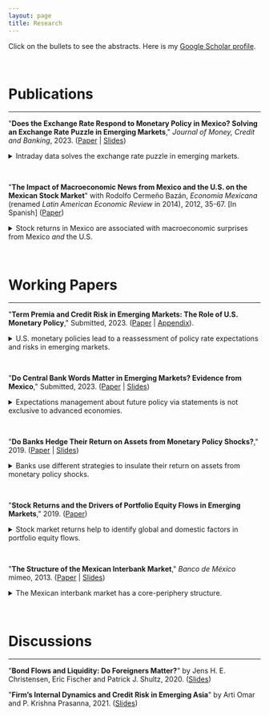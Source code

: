 ```yaml
---
layout: page
title: Research
---
```


Click on the bullets to see the abstracts. Here is my [Google Scholar profile](https://scholar.google.com/citations?user=psWsSL0AAAAJ&hl=en "Google Scholar - Pavel Solís").

&nbsp;

# Publications

---

"**Does the Exchange Rate Respond to Monetary Policy in Mexico? Solving an Exchange Rate Puzzle in Emerging Markets**," *Journal of Money, Credit and Banking*, 2023. ([Paper](https://doi.org/10.1111/jmcb.13032)  &#124; [Slides](/files/research/FXpuzzleSlides.pdf))

<!--[Paper](/files/research/FXpuzzle.pdf) &#124;  &#124; [Codes](https://github.com/pavelsolis/FXpuzzle)(http://www.econ2.jhu.edu/jobmarket/2020/SolisMP/OtherThesisPapers/FXpuzzleSolisMP.pdf)-->

<details>
  <summary> Intraday data solves the exchange rate puzzle in emerging markets. </summary>

&nbsp;

  <b><i>Abstract:</i></b> This paper argues that the null or weak response of emerging market currencies to domestic monetary policy documented in the literature is the result of wide event windows. An event study with intraday data for Mexico shows that an unanticipated tightening appreciates the currency and flattens the yield curve, consistent with the evidence for advanced economies. With daily event windows, however, only the yield curve responds to monetary policy. Noise in daily exchange rate returns explains the lack of response of the currency. Such noise gives rise to a bias that declines after controlling for potential omitted variables.

&nbsp;
</details>

&nbsp;

"**The Impact of Macroeconomic News from Mexico and the U.S. on the Mexican Stock Market**" with Rodolfo Cermeño Bazán, *Economía Mexicana* (renamed *Latin American Economic Review* in 2014), 2012, 35-67. [In Spanish] ([Paper](http://www.economiamexicana.cide.edu/num_anteriores/XXI-1/02_EM_Impacto%20de%20sorpresas(35-67).pdf)) <!-- Abstract -->

<details>
  <summary> Stock returns in Mexico are associated with macroeconomic surprises from Mexico <i>and</i> the U.S. </summary>

&nbsp;

  <b><i>Abstract:</i></b> This paper studies the relationship between the arrival of macroeconomic news and the Mexican stock market. We use GARCH models to examine the reaction of daily excess returns of stock prices to surprises in Mexican and U.S. macroeconomic releases from 2003 to 2008. We find that the dynamics of daily returns in the Mexican stock market are linked to the arrival of new information on macroeconomic fundamentals from both Mexico and the U.S.

&nbsp;
</details>

<!--
<img align="middle" width="300" height="150" src="/files/research/VolMacroNewsFigA.png" alt="Volatility and U.S. Macroeconomic News">
-->

&nbsp;

# Working Papers

---

"**Term Premia and Credit Risk in Emerging Markets: The Role of U.S. Monetary Policy**," Submitted, 2023. ([Paper](/files/research/EMyields.pdf) &#124; [Appendix](/files/research/EMyieldsAppendix.pdf)). 
<!---
 &#124; [Codes](https://github.com/pavelsolis/Ch_Synthetic)
(http://www.econ2.jhu.edu/jobmarket/2020/SolisMP/JobPaper/JobPaperSolisMP.pdf)
-->

<details>
  
  <summary> U.S. monetary policies lead to a reassessment of policy rate expectations and risks in emerging markets. </summary>

&nbsp;

  <b><i>Abstract:</i></b> This paper studies how U.S. monetary policy transmits to the sovereign yields of emerging markets without ignoring credit risk. First, investors expect emerging market central banks to follow the monetary stance of the Fed. Second, U.S. unconventional monetary policies influence the term premium in emerging markets as in the U.S. Third, U.S. monetary policy also alters the pricing of sovereign credit risk in emerging markets, a previously overlooked channel. To quantify these effects, I first identify target, forward guidance and asset purchase surprises in the U.S. using intraday data, and then propose a novel (three-part) decomposition of emerging market yields that accounts for credit risk.

&nbsp;
</details>

&nbsp;

"**Do Central Bank Words Matter in Emerging Markets? Evidence from Mexico**," Submitted, 2023. ([Paper](/files/research/EMwords.pdf) &#124; [Slides](/files/research/EMwordsSlides.pdf)) 
<!--(http://www.econ2.jhu.edu/jobmarket/2020/SolisMP/OtherThesisPapers/MXmpSolisMP.pdf)-->

<details>
  
  <summary> Expectations management about future policy via statements is not exclusive to advanced economies. </summary>
<!-- 
Emerging market central banks manage expectations about future policy via statements
Asset prices and portfolio flows respond to monetary policy actions <i>and</i> statements. 
-->
	
&nbsp;

  <b><i>Abstract:</i></b> This paper analyzes the price and quantity effects of monetary policy statements in an emerging market economy. Surprises in monetary policy are identified using intraday data on asset prices around monetary policy announcements in Mexico. I find that asset prices and the portfolio flows of domestic and foreign investors respond not only to changes in the policy rate but to information about its future path communicated via statements. The ability to manage expectations about future policy via statements is thus not exclusive to central banks in advanced economies and does not require the zero lower bound to be binding.

&nbsp;
</details>

&nbsp;

"**Do Banks Hedge Their Return on Assets from Monetary Policy Shocks?**," 2019. ([Paper](/files/research/MXroa.pdf) &#124; [Slides](/files/research/MXroaSlides.pdf))

<details>
  
  <summary> Banks use different strategies to insulate their return on assets from monetary policy shocks. </summary>

&nbsp;

  <b><i>Abstract:</i></b> Using bank-level data from Mexico, this paper shows that banks insulate their return on assets (ROA) from monetary policy changes using different strategies. The ROA components of some banks are insensitive to changes in monetary policy, especially their net interest margin (NIM) since they match their interest income and expenses. Meanwhile, other banks offset changes in their NIM with other ROA components. The strategy implemented depends on the charter (domestic or foreign) and business model. For example, the largest banks do not match their interest income and expenses. Subsidiaries of foreign banks, however, are closer to matching than domestic banks.

&nbsp;
</details>

&nbsp;


"**Stock Returns and the Drivers of Portfolio Equity Flows in Emerging Markets**," 2019. ([Paper](/files/research/EMReturnsFlows.pdf))

<details>
  <summary> Stock market returns help to identify global and domestic factors in portfolio equity flows. </summary>

&nbsp;

  <b><i>Abstract:</i></b> This paper uses stock market returns to identify common (global) and idiosyncratic (domestic) factors in the portfolio equity inflows of emerging markets. The analysis covers 16 emerging markets from 1999 to 2015. A portfolio allocation model guides the identification strategy in vector autoregression models. The evidence is consistent with the predictions of the model. I find that global shocks mainly drive portfolio equity inflows, whereas global and domestic shocks drive stock market returns.

&nbsp;
</details>

<!--
<img align="left" width="300" height="150" src="/files/research/RetFlwFigA.png" alt="Decomposition of Inflows">
<img align="rigt" width="300" height="150" src="/files/research/RetFlwFigB.png" alt="Decomposition of Total Returns">
-->

<!--
<hr style="width:20%">
hr {
width: 50%;
margin-left: auto;
margin-right: auto;
}
-->

&nbsp;

"**The Structure of the Mexican Interbank Market**," *Banco de México* mimeo, 2013. ([Paper](/files/research/MXTiering.pdf) &#124; [Slides](/files/research/MXTieringSlides.pdf))

<details>
  <summary> The Mexican interbank market has a core-periphery structure. </summary>

&nbsp;

  <b><i>Abstract:</i></b> This paper provides evidence that the Mexican interbank market is tiered. I fit the core-periphery model developed by Craig and von Peter (2010) to 157 daily networks (from January 3 to August 15, 2011) of bilateral exposures (aggregated and disaggregated) between 41 commercial banks and 6 development banks. The main findings are (i) the core-periphery model provides a better fit to the Mexican interbank market than random networks, that is there are money center banks that intermediate with the rest of the banks in the market, (ii) the size and the composition of this group of banks is remarkably stable over time for aggregated (and some disaggregated) networks, (iii) the relations (borrowing and lending) between banks in the core and the periphery are asymmetric. The results are robust and significant.

&nbsp;
</details>

<!--
<img align="left" width="300" height="150" src="/files/research/TieringFigA.png" alt="Links within and between tiers">
<img align="rigt" width="300" height="150" src="/files/research/TieringFigB.png" alt="Core-periphery network">
-->

&nbsp;

# Discussions

---

"**Bond Flows and Liquidity: Do Foreigners Matter?**" by Jens H. E. Christensen, Eric Fischer and Patrick J. Shultz, 2020. ([Slides](/files/research/Discussion_CFS.pdf))

"**Firm’s Internal Dynamics and Credit Risk in Emerging Asia**" by Arti Omar and P. Krishna Prasanna, 2021. ([Slides](/files/research/Discussion_OmarPrasanna.pdf))

&nbsp; 
